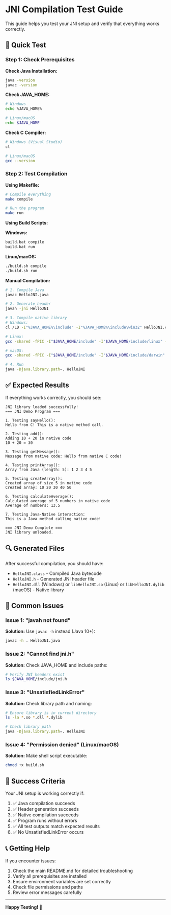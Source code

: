 # JNI Compilation Test Guide

This guide helps you test your JNI setup and verify that everything works correctly.

## 🧪 Quick Test

### Step 1: Check Prerequisites

**Check Java Installation:**
```bash
java -version
javac -version
```

**Check JAVA_HOME:**
```bash
# Windows
echo %JAVA_HOME%

# Linux/macOS
echo $JAVA_HOME
```

**Check C Compiler:**
```bash
# Windows (Visual Studio)
cl

# Linux/macOS
gcc --version
```

### Step 2: Test Compilation

**Using Makefile:**
```bash
# Compile everything
make compile

# Run the program
make run
```

**Using Build Scripts:**

**Windows:**
```cmd
build.bat compile
build.bat run
```

**Linux/macOS:**
```bash
./build.sh compile
./build.sh run
```

**Manual Compilation:**
```bash
# 1. Compile Java
javac HelloJNI.java

# 2. Generate header
javah -jni HelloJNI

# 3. Compile native library
# Windows:
cl /LD -I"%JAVA_HOME%\include" -I"%JAVA_HOME%\include\win32" HelloJNI.c /Fe:HelloJNI.dll

# Linux:
gcc -shared -fPIC -I"$JAVA_HOME/include" -I"$JAVA_HOME/include/linux" -o libHelloJNI.so HelloJNI.c

# macOS:
gcc -shared -fPIC -I"$JAVA_HOME/include" -I"$JAVA_HOME/include/darwin" -o libHelloJNI.dylib HelloJNI.c

# 4. Run
java -Djava.library.path=. HelloJNI
```

## ✅ Expected Results

If everything works correctly, you should see:

```
JNI library loaded successfully!
=== JNI Demo Program ===

1. Testing sayHello():
Hello from C! This is a native method call.

2. Testing add():
Adding 10 + 20 in native code
10 + 20 = 30

3. Testing getMessage():
Message from native code: Hello from native C code!

4. Testing printArray():
Array from Java (length: 5): 1 2 3 4 5

5. Testing createArray():
Created array of size 5 in native code
Created array: 10 20 30 40 50

6. Testing calculateAverage():
Calculated average of 5 numbers in native code
Average of numbers: 13.5

7. Testing Java-Native interaction:
This is a Java method calling native code!

=== JNI Demo Complete ===
JNI library unloaded.
```

## 🔍 Generated Files

After successful compilation, you should have:

- `HelloJNI.class` - Compiled Java bytecode
- `HelloJNI.h` - Generated JNI header file
- `HelloJNI.dll` (Windows) or `libHelloJNI.so` (Linux) or `libHelloJNI.dylib` (macOS) - Native library

## 🚨 Common Issues

### Issue 1: "javah not found"
**Solution:** Use `javac -h` instead (Java 10+):
```bash
javac -h . HelloJNI.java
```

### Issue 2: "Cannot find jni.h"
**Solution:** Check JAVA_HOME and include paths:
```bash
# Verify JNI headers exist
ls $JAVA_HOME/include/jni.h
```

### Issue 3: "UnsatisfiedLinkError"
**Solution:** Check library path and naming:
```bash
# Ensure library is in current directory
ls -la *.so *.dll *.dylib

# Check library path
java -Djava.library.path=. HelloJNI
```

### Issue 4: "Permission denied" (Linux/macOS)
**Solution:** Make shell script executable:
```bash
chmod +x build.sh
```

## 🎯 Success Criteria

Your JNI setup is working correctly if:

1. ✅ Java compilation succeeds
2. ✅ Header generation succeeds  
3. ✅ Native compilation succeeds
4. ✅ Program runs without errors
5. ✅ All test outputs match expected results
6. ✅ No UnsatisfiedLinkError occurs

## 📞 Getting Help

If you encounter issues:

1. Check the main README.md for detailed troubleshooting
2. Verify all prerequisites are installed
3. Ensure environment variables are set correctly
4. Check file permissions and paths
5. Review error messages carefully

---

**Happy Testing! 🚀** 
